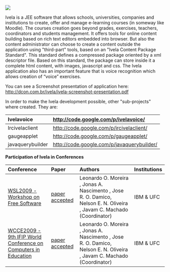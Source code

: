 [![](http://dcon.com.br/ivela/ivela-logo-full.gif)](http://code.google.com/p/ivela)

Ivela is a JEE software that allows schools, universities, companies and institutions to create, offer and manage e-learning courses (in someway like Moodle). The courses creation goes beyond grades, exercises, teachers, coordinators and students management. It offers tools for online content building based on rich text editors embedded into browser. But also the content administrator can choose to create a content outside the application using "third-part" tools, based on an "Ivela Content Package Standard". This standard defines a compressed package oriented by a xml descriptor file. Based on this standard, the package can store inside it a complete html content, with images, javascript and css. The Ivela application also has an important feature that is voice recognition which allows creation of “voice” exercises.

You can see a Screenshot presentation of application here: http://dcon.com.br/ivela/ivela-screenshot-presentation.pdf

In order to make the Ivela development possible, other "sub-projects" where created. They are:

| Ivelavoice | http://code.google.com/p/ivelavoice/ |
|:-----------|:-------------------------------------|
| Ircivelaclient | http://code.google.com/p/ircivelaclient/ |
| gaugeapplet | http://code.google.com/p/gaugeapplet/ |
| javaquerybuilder | http://code.google.com/p/javaquerybuilder/ |


**Participation of Ivela in Conferences**

| **Conference** | **Paper** | **Authors** | **Institutions** |
|:---------------|:----------|:------------|:-----------------|
| [WSL2009 - Workshop on Free Software](http://fisl.softwarelivre.org/10/www/wsl-2009) | [paper accepted](http://ivela.googlecode.com/files/WSL2009_elearning_env_with_voice.pdf) | Leonardo O. Moreira , Jonas A. Nascimento , Jose R. O. Damico, Nelson E. N. Oliveira , Javam C. Machado (Coordinator) | IBM & UFC        |
| [WCCE2009 - 9th IFIP World Conference on Computers in Education](http://www.wcce2009.org/) | [paper accepted](http://ivela.googlecode.com/files/WCCE2009_Final.pdf) | Leonardo O. Moreira , Jonas A. Nascimento , Jose R. O. Damico, Nelson E. N. Oliveira , Javam C. Machado (Coordinator) | IBM & UFC        |